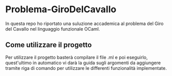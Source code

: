 # Problema-GiroDelCavallo

In questa repo ho riportato una suluzione accademica al problema del Giro del Cavallo nel linguaggio funzionale OCaml.


## Come utilizzare il progetto

Per utilizzare il progetto basterà compilare il file .ml e poi eseguirlo, quest'ultimo in automatico vi darà la guida sugli argomenti da aggiungere tramite riga di comando per utilizzare le differenti funzionalità implementate.
